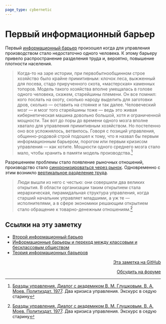 ```yaml
---
page_type: cybernetic
---
```


# Первый информационный барьер

Первый [информационный барьер](20230206101418.md) произошел когда для управления производством стало недостаточно одного человека. К этому барьеру привело распространение разделения труда и, вероятно, повышение плотности населения. 

> Когда-то на заре истории, при первобытнообщинном строе хозяйство было крайне примитивным: клочок леса, выжженный для посева, стадо прирученного скота, «мастерская» каменных топоров. Модель такого хозяйства вполне умещалась в голове одного человека, скажем, старейшины племени. Он все помнил: кого послать на охоту, сколько народу выделить для заготовки дров, сколько — оставить на стоянке и так далее. Человеческий мозг — и мозг того старейшины тоже — ведь это живая кибернетическая машина довольно большой, хотя и ограниченной мощности. Так вот до поры до времени одного мозга вполне хватало для управления примитивным хозяйством. Но постепенно оно все усложнялось, ветвилось. Говоря с позиций управления, общинно-родовой строй подошел к тому, что я назвал бы первым информационным барьером, порогом или первым кризисом управления — как хотите. Мощности одного среднего мозга стало мало, чтобы хранить в памяти модель производства.[^1]

Разрешением проблемы стало появление рыночных отношений, производство стало [синхронизироваться через рынок](20230206094749.md). Одновременно с этим возникло [вертикальное разделение труда](20230206102301.md).

> Люди вышли из него с честью: они совершили два великих открытия. В области организации таким открытием стала иерархическая, пирамидальная структура управления, когда старший начальник управляет младшими, а уж те — исполнителями, а в сфере экономики решающим открытием стало обращение к товарно-денежным отношениям.[^1]

[^1]:  [Бразды управления. Диалог с академиком В. М. Глушковым. В. А. Моев. Политиздат. 1977](МоевБраздыУправления1977.md). Два кризиса управления. Экскурс в седую старину

## Ссылки на эту заметку

* [Второй информационный барьер](20230206103610.md)
* [Информационные барьеры и переход между классовым и бесклассовым обществом](20230206105228.md)
* [Теория информационных барьеров](20230206101418.md)


<p v-pre style="text-align: right">
  <a href="https://github.com/Kverde/algorithms/blob/main/source/20230206101645.md" target="_blank">
  Эта заметка на GitHub
  </a>
</p>



<p v-pre style="text-align: right">
  <a href="https://discourse.comtext.space/new-topic?title=%D0%9F%D0%B5%D1%80%D0%B2%D1%8B%D0%B9%20%D0%B8%D0%BD%D1%84%D0%BE%D1%80%D0%BC%D0%B0%D1%86%D0%B8%D0%BE%D0%BD%D0%BD%D1%8B%D0%B9%20%D0%B1%D0%B0%D1%80%D1%8C%D0%B5%D1%80&body=&category=algorithm" target="_blank">
  Обсудить на форуме
  </a>
</p>
